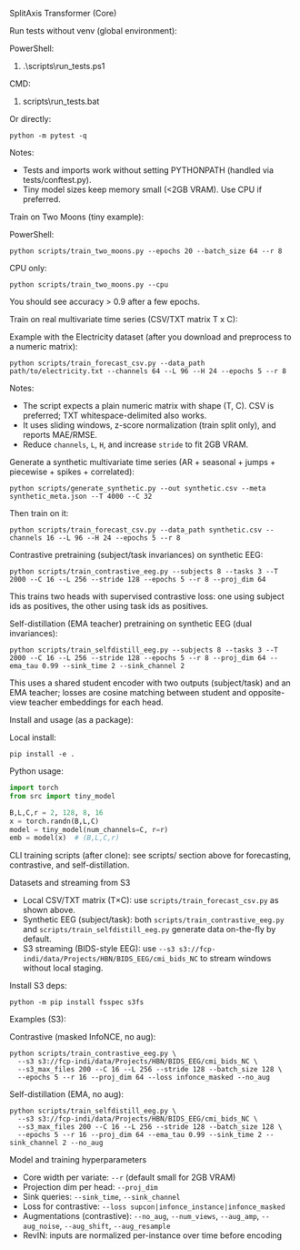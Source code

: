 SplitAxis Transformer (Core)

Run tests without venv (global environment):

PowerShell:

1) .\scripts\run_tests.ps1

CMD:

1) scripts\run_tests.bat

Or directly:

    python -m pytest -q

Notes:
- Tests and imports work without setting PYTHONPATH (handled via tests/conftest.py).
- Tiny model sizes keep memory small (<2GB VRAM). Use CPU if preferred.

Train on Two Moons (tiny example):

PowerShell:

    python scripts/train_two_moons.py --epochs 20 --batch_size 64 --r 8

CPU only:

    python scripts/train_two_moons.py --cpu

You should see accuracy > 0.9 after a few epochs.

Train on real multivariate time series (CSV/TXT matrix T x C):

Example with the Electricity dataset (after you download and preprocess to a numeric matrix):

    python scripts/train_forecast_csv.py --data_path path/to/electricity.txt --channels 64 --L 96 --H 24 --epochs 5 --r 8

Notes:
- The script expects a plain numeric matrix with shape (T, C). CSV is preferred; TXT whitespace-delimited also works.
- It uses sliding windows, z-score normalization (train split only), and reports MAE/RMSE.
- Reduce `channels`, `L`, `H`, and increase `stride` to fit 2GB VRAM.

Generate a synthetic multivariate time series (AR + seasonal + jumps + piecewise + spikes + correlated):

    python scripts/generate_synthetic.py --out synthetic.csv --meta synthetic_meta.json --T 4000 --C 32

Then train on it:

    python scripts/train_forecast_csv.py --data_path synthetic.csv --channels 16 --L 96 --H 24 --epochs 5 --r 8

Contrastive pretraining (subject/task invariances) on synthetic EEG:

    python scripts/train_contrastive_eeg.py --subjects 8 --tasks 3 --T 2000 --C 16 --L 256 --stride 128 --epochs 5 --r 8 --proj_dim 64

This trains two heads with supervised contrastive loss: one using subject ids as positives, the other using task ids as positives.

Self-distillation (EMA teacher) pretraining on synthetic EEG (dual invariances):

    python scripts/train_selfdistill_eeg.py --subjects 8 --tasks 3 --T 2000 --C 16 --L 256 --stride 128 --epochs 5 --r 8 --proj_dim 64 --ema_tau 0.99 --sink_time 2 --sink_channel 2

This uses a shared student encoder with two outputs (subject/task) and an EMA teacher; losses are cosine matching between student and opposite-view teacher embeddings for each head.

Install and usage (as a package):

Local install:

    pip install -e .

Python usage:

```python
import torch
from src import tiny_model

B,L,C,r = 2, 128, 8, 16
x = torch.randn(B,L,C)
model = tiny_model(num_channels=C, r=r)
emb = model(x)  # (B,L,C,r)
```

CLI training scripts (after clone): see scripts/ section above for forecasting, contrastive, and self-distillation.

Datasets and streaming from S3

- Local CSV/TXT matrix (T×C): use `scripts/train_forecast_csv.py` as shown above.
- Synthetic EEG (subject/task): both `scripts/train_contrastive_eeg.py` and `scripts/train_selfdistill_eeg.py` generate data on-the-fly by default.
- S3 streaming (BIDS-style EEG): use `--s3 s3://fcp-indi/data/Projects/HBN/BIDS_EEG/cmi_bids_NC` to stream windows without local staging.

Install S3 deps:

    python -m pip install fsspec s3fs

Examples (S3):

Contrastive (masked InfoNCE, no aug):

    python scripts/train_contrastive_eeg.py \
      --s3 s3://fcp-indi/data/Projects/HBN/BIDS_EEG/cmi_bids_NC \
      --s3_max_files 200 --C 16 --L 256 --stride 128 --batch_size 128 \
      --epochs 5 --r 16 --proj_dim 64 --loss infonce_masked --no_aug

Self-distillation (EMA, no aug):

    python scripts/train_selfdistill_eeg.py \
      --s3 s3://fcp-indi/data/Projects/HBN/BIDS_EEG/cmi_bids_NC \
      --s3_max_files 200 --C 16 --L 256 --stride 128 --batch_size 128 \
      --epochs 5 --r 16 --proj_dim 64 --ema_tau 0.99 --sink_time 2 --sink_channel 2 --no_aug

Model and training hyperparameters

- Core width per variate: `--r` (default small for 2GB VRAM)
- Projection dim per head: `--proj_dim`
- Sink queries: `--sink_time`, `--sink_channel`
- Loss for contrastive: `--loss supcon|infonce_instance|infonce_masked`
- Augmentations (contrastive): `--no_aug`, `--num_views`, `--aug_amp`, `--aug_noise`, `--aug_shift`, `--aug_resample`
- RevIN: inputs are normalized per-instance over time before encoding

